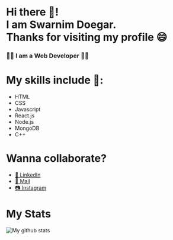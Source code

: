 # Hi there 🙋! <br> I am Swarnim Doegar.<br> Thanks for visiting my profile 😄

### 👨‍💻 I am a Web Developer 👨‍💻
# My skills include 🤩:
* HTML 
* CSS 
* Javascript 
* React.js 
* Node.js 
* MongoDB 
* C++

# Wanna collaborate?
* <a href="https://www.linkedin.com/in/swarnim-doegar/">💼 LinkedIn </a>
* <a href="mailto:swarnimdoegar@gmail.com">📩 Mail <a>
* <a href="https://www.instagram.com/minraws404/">📷 Instagram </a>

# My Stats
![My github stats](https://github-readme-stats.vercel.app/api?username=SwarnimDoegar&show_icons=true&bg_color=45,0F2027,203A43,2C5364&theme=dark&text_color=dedede&hide_border=true&count_private=true&hide=stars)
